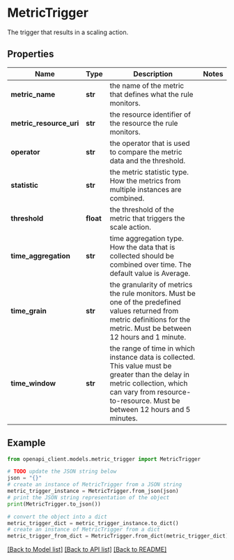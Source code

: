# MetricTrigger

The trigger that results in a scaling action.

## Properties

Name | Type | Description | Notes
------------ | ------------- | ------------- | -------------
**metric_name** | **str** | the name of the metric that defines what the rule monitors. | 
**metric_resource_uri** | **str** | the resource identifier of the resource the rule monitors. | 
**operator** | **str** | the operator that is used to compare the metric data and the threshold. | 
**statistic** | **str** | the metric statistic type. How the metrics from multiple instances are combined. | 
**threshold** | **float** | the threshold of the metric that triggers the scale action. | 
**time_aggregation** | **str** | time aggregation type. How the data that is collected should be combined over time. The default value is Average. | 
**time_grain** | **str** | the granularity of metrics the rule monitors. Must be one of the predefined values returned from metric definitions for the metric. Must be between 12 hours and 1 minute. | 
**time_window** | **str** | the range of time in which instance data is collected. This value must be greater than the delay in metric collection, which can vary from resource-to-resource. Must be between 12 hours and 5 minutes. | 

## Example

```python
from openapi_client.models.metric_trigger import MetricTrigger

# TODO update the JSON string below
json = "{}"
# create an instance of MetricTrigger from a JSON string
metric_trigger_instance = MetricTrigger.from_json(json)
# print the JSON string representation of the object
print(MetricTrigger.to_json())

# convert the object into a dict
metric_trigger_dict = metric_trigger_instance.to_dict()
# create an instance of MetricTrigger from a dict
metric_trigger_from_dict = MetricTrigger.from_dict(metric_trigger_dict)
```
[[Back to Model list]](../README.md#documentation-for-models) [[Back to API list]](../README.md#documentation-for-api-endpoints) [[Back to README]](../README.md)



